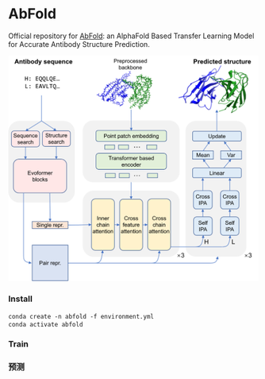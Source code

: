 # AbFold

Official repository for [AbFold](): an AlphaFold Based Transfer Learning Model for Accurate Antibody Structure Prediction.

![](Net.png)

### Install

```shell
conda create -n abfold -f environment.yml
conda activate abfold
```

### Train



### 预测

```shell

```

